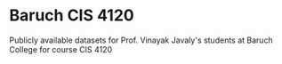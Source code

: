 # Baruch CIS 4120
Publicly available datasets for Prof. Vinayak Javaly's students at Baruch College for course CIS 4120
